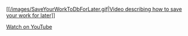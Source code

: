 <a href="./images/SaveYourWorkToDbForLater.gif" target="_blank">[[/images/SaveYourWorkToDbForLater.gif|Video describing how to save your work for later]]</a>

[Watch on YouTube](https://youtu.be/ZdHoP9SCbNE?t=254)